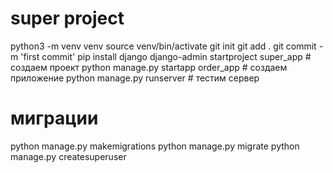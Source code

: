 # super project
python3 -m venv venv
source venv/bin/activate
git init
git add .
git commit -m 'first commit'
pip install django
django-admin startproject super_app # создаем проект
python manage.py startapp order_app # создаем приложение
python manage.py runserver # тестим сервер 

# миграции
python manage.py makemigrations 
python manage.py migrate
python manage.py createsuperuser
